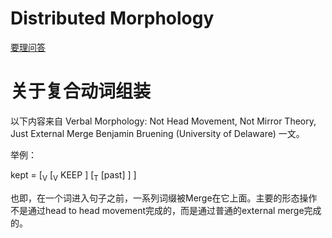 # Distributed Morphology

[要理问答](https://www.ling.upenn.edu/~rnoyer/dm/)

# 关于复合动词组装

以下内容来自
Verbal Morphology: Not Head Movement, Not Mirror Theory, Just External Merge Benjamin Bruening (University of Delaware)
一文。

举例：

kept = [<sub>V</sub> [<sub>V</sub> KEEP ] [<sub>T</sub> [past] ] ]

也即，在一个词进入句子之前，一系列词缀被Merge在它上面。主要的形态操作不是通过head to head movement完成的，而是通过普通的external merge完成的。